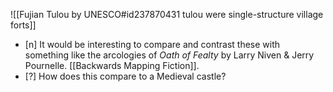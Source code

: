 ![[Fujian Tulou by UNESCO#id237870431 tulou were single-structure village forts]]
- [n] It would be interesting to compare and contrast these with something like the arcologies of _Oath of Fealty_ by Larry Niven & Jerry Pournelle. [[Backwards Mapping Fiction]].
- [?] How does this compare to a Medieval castle?
